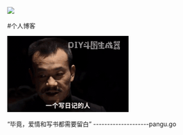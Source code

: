 [![](https://img.shields.io/badge/made_with-%E2%9D%A4-ff69b4.svg)](https://shukangzhang.com)

#个人博客

![正经人谁写日记啊](/images//%E6%AD%A3%E7%BB%8F%E4%BA%BA%E8%B0%81%E5%86%99%E6%97%A5%E8%AE%B0.gif) 

“毕竟，爱情和写书都需要留白”   --------------------pangu.go
